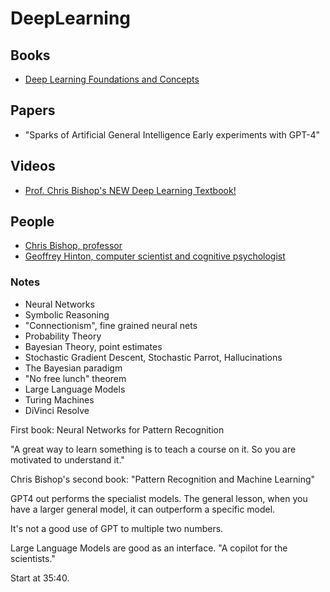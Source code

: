 # DeepLearning

## Books

- [Deep Learning Foundations and Concepts](https://www.bishopbook.com/)

## Papers

- "Sparks of Artificial General Intelligence Early experiments with GPT-4"

## Videos

- [Prof. Chris Bishop's NEW Deep Learning Textbook!](https://www.youtube.com/watch?v=kuvFoXzTK3E)

## People

- [Chris Bishop, professor](https://www.microsoft.com/en-us/research/people/cmbishop/)
- [Geoffrey Hinton, computer scientist and cognitive psychologist](https://www.cs.toronto.edu/~hinton/nntut.html)

### Notes

- Neural Networks
- Symbolic Reasoning
- "Connectionism", fine grained neural nets
- Probability Theory
- Bayesian Theory, point estimates
- Stochastic Gradient Descent, Stochastic Parrot, Hallucinations
- The Bayesian paradigm
- "No free lunch" theorem
- Large Language Models
- Turing Machines
- DiVinci Resolve

First book: Neural Networks for Pattern Recognition

"A great way to learn something is to teach a course on it. So you are motivated to understand it."

Chris Bishop's second book: "Pattern Recognition and Machine Learning"

GPT4 out performs the specialist models. The general lesson, when you have a larger general model, it can outperform a specific model.

It's not a good use of GPT to multiple two numbers.

Large Language Models are good as an interface. "A copilot for the scientists."

Start at 35:40.